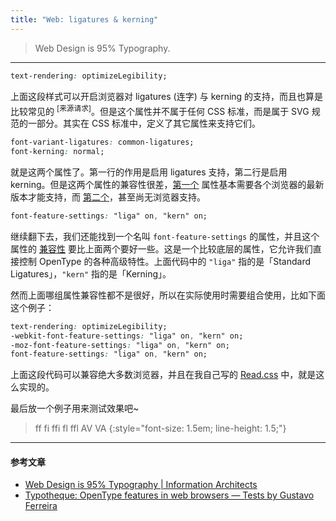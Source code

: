 ```yaml
---
title: "Web: ligatures & kerning"
---
```


> Web Design is 95% Typography.

* * *

``` css
text-rendering: optimizeLegibility;
```

上面这段样式可以开启浏览器对 ligatures (连字) 与 kerning 的支持，而且也算是比较常见的 <sup>[来源请求]</sup>。但是这个属性并不属于任何 CSS 标准，而是属于 SVG 规范的一部分。其实在 CSS 标准中，定义了其它属性来支持它们。

``` css
font-variant-ligatures: common-ligatures;
font-kerning: normal;
```

就是这两个属性了。第一行的作用是启用 ligatures 支持，第二行是启用 kerning。但是这两个属性的兼容性很差，[第一个](https://developer.mozilla.org/en-US/docs/Web/CSS/font-variant-ligatures#Browser_Compatibility) 属性基本需要各个浏览器的最新版本才能支持，而 [第二个](https://developer.mozilla.org/en-US/docs/Web/CSS/font-kerning#Browser_Compatibility)，甚至尚无浏览器支持。

``` css
font-feature-settings: "liga" on, "kern" on;
```

继续翻下去，我们还能找到一个名叫 `font-feature-settings` 的属性，并且这个属性的 [兼容性](https://developer.mozilla.org/en-US/docs/Web/CSS/font-feature-settings#Browser_compatibility) 要比上面两个要好一些。这是一个比较底层的属性，它允许我们直接控制 OpenType 的各种高级特性。上面代码中的 `"liga"` 指的是「Standard Ligatures」，`"kern"` 指的是「Kerning」。

然而上面哪组属性兼容性都不是很好，所以在实际使用时需要组合使用，比如下面这个例子：

``` css
text-rendering: optimizeLegibility;
-webkit-font-feature-settings: "liga" on, "kern" on;
-moz-font-feature-settings: "liga" on, "kern" on;
font-feature-settings: "liga" on, "kern" on;
```

上面这段代码可以兼容绝大多数浏览器，并且在我自己写的 [Read.css](http://www.intptr.im/read.css/) 中，就是这么实现的。

最后放一个例子用来测试效果吧~

> ff fi ffi fl ffl
> AV VA
{:style="font-size: 1.5em; line-height: 1.5;"}

* * *

#### 参考文章

- [Web Design is 95% Typography \| Information Architects](https://ia.net/blog/the-web-is-all-about-typography-period/)
- [Typotheque: OpenType features in web browsers — Tests by Gustavo Ferreira](https://www.typotheque.com/articles/opentype_features_in_web_browsers_-_tests)
